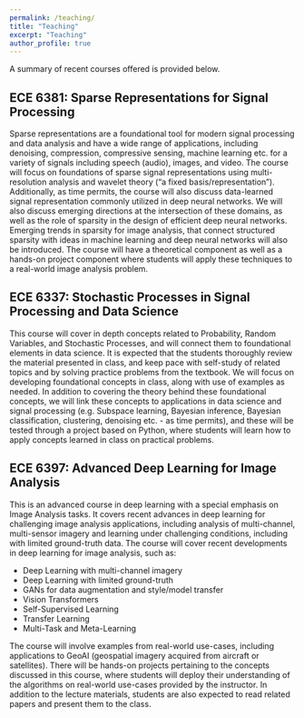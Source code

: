 ```yaml
---
permalink: /teaching/
title: "Teaching"
excerpt: "Teaching"
author_profile: true
---
```


A summary of recent courses offered is provided below. 

## ECE 6381: Sparse Representations for Signal Processing 
Sparse representations are a foundational tool for modern signal processing and data analysis and have a
wide range of applications, including denoising, compression, compressive sensing, machine learning
etc. for a variety of signals including speech (audio), images, and video. The course will focus on
foundations of sparse signal representations using multi-resolution analysis and wavelet theory (“a
fixed basis/representation”). Additionally, as time permits, the course will also discuss data-learned
signal representation commonly utilized in deep neural networks. We will also discuss emerging directions at the intersection of these domains, as well as the role of
sparsity in the design of efficient deep neural networks. Emerging trends in sparsity for image analysis,
that connect structured sparsity with ideas in machine learning and deep neural networks will also be
introduced. The course will have a theoretical component as well as a hands-on project component where
students will apply these techniques to a real-world image analysis problem.


## ECE 6337: Stochastic Processes in Signal Processing and Data Science
This course will cover in depth concepts related to Probability, Random Variables, and
Stochastic Processes, and will connect them to foundational elements in data science. It is
expected that the students thoroughly review the material presented in class, and keep pace
with self-study of related topics and by solving practice problems from the textbook. We will
focus on developing foundational concepts in class, along with use of examples as needed. In
addition to covering the theory behind these foundational concepts, we will link these
concepts to applications in data science and signal processing (e.g. Subspace learning,
Bayesian inference, Bayesian classification, clustering, denoising etc. - as time permits), and
these will be tested through a project based on Python, where students will learn how
to apply concepts learned in class on practical problems.

## ECE 6397: Advanced Deep Learning for Image Analysis
This is an advanced course in deep learning with a special emphasis on Image Analysis tasks. It covers recent advances in deep learning for challenging image analysis applications, including analysis of multi-channel, multi-sensor imagery and learning under challenging conditions, including with limited ground-truth data. The course will cover recent developments in deep learning for image analysis, such as:
-	Deep Learning with multi-channel imagery
-	Deep Learning with limited ground-truth 
-	GANs for data augmentation and style/model transfer
-	Vision Transformers
-	Self-Supervised Learning
-	Transfer Learning
-	Multi-Task and Meta-Learning
  
The course will involve examples from real-world use-cases, including applications to GeoAI (geospatial imagery acquired from aircraft or satellites). There will be hands-on projects pertaining to the concepts discussed in this course, where students will deploy their understanding of the algorithms on real-world use-cases provided by the instructor. In addition to the lecture materials, students are also expected to read related papers and present them to the class. 

